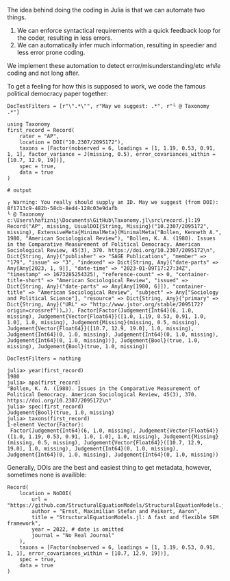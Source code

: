 The idea behind doing the coding in Julia is that we can automate two things.

1. We can enforce syntactical requirements with a quick feedback loop for the coder, resulting in less errors.
2. We can automatically infer much information, resulting in speedier and less error prone coding.

We implement these automation to detect error/misunderstanding/etc *while* coding and not long after.

To get a feeling for how this is supposed to work, we code the famous political democracy paper together:

```@meta
DocTestFilters = [r"\".*\"", r"May we suggest: .*", r"└ @ Taxonomy .*"]
```

```jldoctest first
using Taxonomy 
first_record = Record(
    rater = "AP",
    location = DOI("10.2307/2095172"),
    taxons = [Factor(nobserved = 6, loadings = [1, 1.19, 0.53, 0.91, 1, 1], factor_variance = J(missing, 0.5), error_covariances_within = [10.7, 12.9, 19])],
    spec = true,
    data = true
)

# output

┌ Warning: You really should supply an ID. May we suggest (from DOI): 8f1713c9-482b-58cb-8ed4-128c03e9dafb
└ @ Taxonomy c:\Users\hafiznij\Documents\GitHub\Taxonomy.jl\src\record.jl:19
Record("AP", missing, UsualDOI{String, Missing}("10.2307/2095172", missing), ExtensiveMeta{MinimalMeta}(MinimalMeta("Bollen, Kenneth A.", 1980, "American Sociological Review"), "Bollen, K. A. (1980). Issues in the Comparative Measurement of Political Democracy. American Sociological Review, 45(3), 370. https://doi.org/10.2307/2095172\n", Dict{String, Any}("publisher" => "SAGE Publications", "member" => "179", "issue" => "3", "indexed" => Dict{String, Any}("date-parts" => Any[Any[2023, 1, 9]], "date-time" => "2023-01-09T17:27:34Z", "timestamp" => 1673285254325), "reference-count" => 0, "container-title-short" => "American Sociological Review", "issued" => Dict{String, Any}("date-parts" => Any[Any[1980, 6]]), "container-title" => "American Sociological Review", "subject" => Any["Sociology and Political Science"], "resource" => Dict{String, Any}("primary" => Dict{String, Any}("URL" => "http://www.jstor.org/stable/2095172?origin=crossref"))…)), Factor[Factor(Judgement{Int64}(6, 1.0, missing), Judgement{Vector{Float64}}([1.0, 1.19, 0.53, 0.91, 1.0, 1.0], 1.0, missing), Judgement{Missing}(missing, 0.5, missing), Judgement{Vector{Float64}}([10.7, 12.9, 19.0], 1.0, missing), Judgement{Int64}(0, 1.0, missing), Judgement{Int64}(0, 1.0, missing), Judgement{Int64}(0, 1.0, missing))], Judgement{Bool}(true, 1.0, missing), Judgement{Bool}(true, 1.0, missing))

```

```@meta
DocTestFilters = nothing
```

```jldoctest first
julia> year(first_record)
1980
julia> apa(first_record)
"Bollen, K. A. (1980). Issues in the Comparative Measurement of Political Democracy. American Sociological Review, 45(3), 370. https://doi.org/10.2307/2095172\n"
julia> spec(first_record)
Judgement{Bool}(true, 1.0, missing)
julia> taxons(first_record)
1-element Vector{Factor}:
 Factor(Judgement{Int64}(6, 1.0, missing), Judgement{Vector{Float64}}([1.0, 1.19, 0.53, 0.91, 1.0, 1.0], 1.0, missing), Judgement{Missing}(missing, 0.5, missing), Judgement{Vector{Float64}}([10.7, 12.9, 19.0], 1.0, missing), Judgement{Int64}(0, 1.0, missing), Judgement{Int64}(0, 1.0, missing), Judgement{Int64}(0, 1.0, missing))
```

Generally, DOIs are the best and easiest thing to get metadata, however, sometimes none is availible:

```
Record(
    location = NoDOI(
        url = "https://github.com/StructuralEquationModels/StructuralEquationModels.jl",
        author = "Ernst, Maximilian Stefan and Peikert, Aaron",
        title = "StructuralEquationModels.jl: A fast and flexible SEM framework",
        year = 2022, # date is omitted
        journal = "No Real Journal"
    ),
    taxons = [Factor(nobserved = 6, loadings = [1, 1.19, 0.53, 0.91, 1, 1], error_covariances_within = [10.7, 12.9, 19])],
    spec = true,
    data = true
)
```